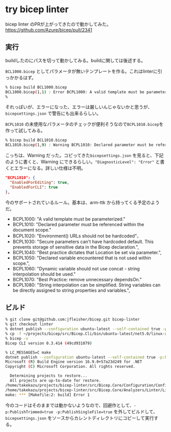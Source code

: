 # try bicep linter

bicep linter のPRが上がってきたので動かしてみた。<https://github.com/Azure/bicep/pull/2341>

## 実行

buildしたのにパスを切って動かしてみる。buildに関しては後述する。

`BCL1000.bicep` としてパラメータが無いテンプレートを作る。これはlinterに引っかかるはず。

```sh
% bicep build BCL1000.bicep
BCL1000.bicep(1,1) : Error BCPL1000: A valid template must be parameterized.
%
```

それっぽいが、エラーになった、エラーは厳しいんじゃないかと思うが、`bicepsettings.json` で警告にも出来るらしい。

`BCPL1010` の未使用なパラメータのチェックが便利そうなので`BCPL1010.bicep`を作って試してみる。

```sh
% bicep build BCL1010.bicep
BCL1010.bicep(1,9) : Warning BCPL1010: Declared parameter must be referenced within the document scope.
```

こっちは、Warning だった。コピってきた`bicepsettings.json` を見ると、下記のように書くと、Warning にできるらしい。`"DiagnosticLevel": "Error"` と書くとエラーになる。詳しい仕様は不明。

```json
"BCPL1010": {
  "EnabledForEditing": true,
  "EnabledForCLI": true
},
```

今のサポートされているルール。基本は、arm-ttk から持ってくる予定のようだ。

- BCPL1000: "A valid template must be parameterized."
- BCPL1010: "Declared parameter must be referenced within the document scope."
- BCPL1020: "Environment() URLs should not be hardcoded"、
- BCPL1030: "Secure parameters can't have hardcoded default. This prevents storage of sensitive data in the Bicep declaration.",
- BCPL1040: "Best practice dictates that Location be set via parameter.",
- BCPL1050: "Declared variable encountered that is not used within scope.",
- BCPL1060: "Dynamic variable should not use concat - string interpolation should be used."
- BCPL1070: "Best Practice: remove unnecessary dependsOn."
- BCPL1080: "String interpolation can be simplified. String variables can be directly assigned to string properties and variables.",

## ビルド

```sh
% git clone git@github.com:jfleisher/bicep.git bicep-linter
% git checkout linter
% dotnet publish --configuration ubuntu-latest --self-contained true -p:PublishTrimmed=true -p:PublishSingleFile=true -r linux-x64 ./src/Bicep.Cli/Bicep.Cli.csproj
% cp -f ~/projects/bicep/src/Bicep.Cli/bin/ubuntu-latest/net5.0/linux-x64/publish/* ~/.local/bin
% bicep -v
Bicep CLI version 0.3.414 (49cd931079)
```

```sh
% LC_MESSAGES=C make
dotnet publish --configuration ubuntu-latest --self-contained true -p:PublishTrimmed=true -p:PublishSingleFile=true -r linux-x64 ./src/Bicep.Cli/Bicep.Cli.csproj
Microsoft (R) Build Engine version 16.9.0+57a23d249 for .NET
Copyright (C) Microsoft Corporation. All rights reserved.

  Determining projects to restore...
  All projects are up-to-date for restore.
/home/takekazu/projects/bicep-linter/src/Bicep.Core/Configuration/ConfigHelper.cs(26,31): error IL3000: 'System.Reflection.Assembly.Location' always returns an empty string for assemblies embedded in a single-file app. If the path to the app directory is needed, consider calling 'System.AppContext.BaseDirectory'. [/home/takekazu/projects/bicep-linter/src/Bicep.Core/Bicep.Core.csproj]
/home/takekazu/projects/bicep-linter/src/Bicep.Core/Analyzers/Linter/LinterAnalyzer.cs(26,28): error IL3000: 'System.Reflection.Assembly.Location' always returns an empty string for assemblies embedded in a single-file app. If the path to the app directory is needed, consider calling 'System.AppContext.BaseDirectory'. [/home/takekazu/projects/bicep-linter/src/Bicep.Core/Bicep.Core.csproj]
make: *** [Makefile:2: build] Error 1
```

今のコードはそのままでは動かないようなので、回避作として、`-p:PublishTrimmed=true -p:PublishSingleFile=true` を外してビルドして、`bicepsettings.json` をソースからカレントディレクトリにコピーして実行する。
